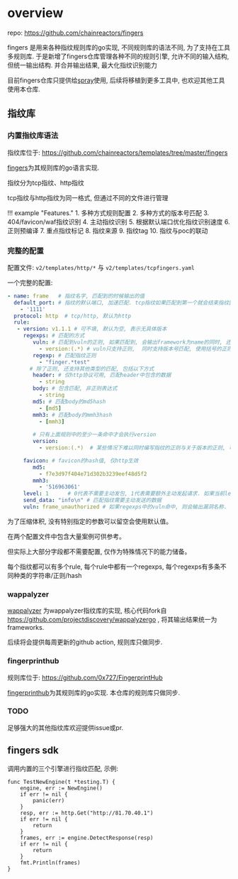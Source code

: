 # overview

repo: https://github.com/chainreactors/fingers

fingers 是用来各种指纹规则库的go实现, 不同规则库的语法不同, 为了支持在工具多规则库. 于是新增了fingers仓库管理各种不同的规则引擎, 允许不同的输入结构, 但统一输出结构. 并合并输出结果, 最大化指纹识别能力

目前fingers仓库只提供给[spray](https://github.com/chainreactors/spray)使用, 后续将移植到更多工具中, 也欢迎其他工具使用本仓库. 

## 指纹库

### 内置指纹库语法

指纹库位于: https://github.com/chainreactors/templates/tree/master/fingers

[fingers](https://github.com/chainreactors/fingers/tree/master/fingers)为其规则库的go语言实现.

指纹分为tcp指纹、http指纹

tcp指纹与http指纹为同一格式, 但通过不同的文件进行管理

!!! example "Features."
    1. 多种方式规则配置
    2. 多种方式的版本号匹配
    3. 404/favicon/waf指纹识别
    4. 主动指纹识别
    5. 根据默认端口优化指纹识别速度
    6. 正则预编译
    7. 重点指纹标记
    8. 指纹来源
    9. 指纹tag
    10. 指纹与poc的联动

### 完整的配置
配置文件: `v2/templates/http/*` 与 `v2/templates/tcpfingers.yaml`

一个完整的配置:
```yaml
- name: frame   # 指纹名字, 匹配到的时候输出的值
  default_port: # 指纹的默认端口, 加速匹配. tcp指纹如果匹配到第一个就会结束指纹匹配, http则会继续匹配, 所以默认端口对http没有特殊优化
    - '1111'
  protocol: http  # tcp/http, 默认为http
  rule:
   - version: v1.1.1 # 可不填, 默认为空, 表示无具体版本
     regexps: # 匹配的方式
        vuln: # 匹配到vuln的正则, 如果匹配到, 会输出framework为name的同时, 还会添加vuln为vuln的漏洞信息
          - version:(.*) # vuln只支持正则,  同时支持版本号匹配, 使用括号的正则分组. 只支持第一组
        regexp: # 匹配指纹正则
          - "finger.*test" 
       # 除了正则, 还支持其他类型的匹配, 包括以下方式
        header: # 仅http协议可用, 匹配header中包含的数据
          - string
        body: # 包含匹配, 非正则表达式
          - string
        md5: # 匹配body的md5hash
          - [md5]
        mmh3: # 匹配body的mmh3hash
          - [mmh3]
          
        # 只有上面规则中的至少一条命中才会执行version
        version: 
          - version:(.*)  # 某些情况下难以同时编写指纹的正则与关于版本的正则, 可以特地为version写一条正则

     favicon: # favicon的hash值, 仅http生效
        md5:
          - f7e3d97f404e71d302b3239eef48d5f2
        mmh3:
          - '516963061'
     level: 1      # 0代表不需要主动发包, 1代表需要额外主动发起请求. 如果当前level为0则不会发送数据, 但是依旧会进行被动的指纹匹配.
     send_data: "info\n" # 匹配指纹需要主动发送的数据
     vuln: frame_unauthorized # 如果regexps中的vuln命中, 则会输出漏洞名称. 某些漏洞也可以通过匹配关键字识别, 因此一些简单的poc使用指纹的方式实现, 复杂的poc请使用-e下的nuclei yaml配置

```

为了压缩体积, 没有特别指定的参数可以留空会使用默认值。

在两个配置文件中包含大量案例可供参考。

但实际上大部分字段都不需要配置, 仅作为特殊情况下的能力储备。

每个指纹都可以有多个rule, 每个rule中都有一个regexps, 每个regexps有多条不同种类的字符串/正则/hash

### wappalyzer

[wappalyzer](https://github.com/chainreactors/fingers/tree/master/wappalyzer) 为wappalyzer指纹库的实现, 核心代码fork自 https://github.com/projectdiscovery/wappalyzergo , 将其输出结果统一为frameworks.

后续将会提供每周更新的github action, 规则库只做同步. 

### fingerprinthub

规则库位于: https://github.com/0x727/FingerprintHub

[fingerprinthub](https://github.com/chainreactors/fingers/tree/master/fingerprinthub)为其规则库的go实现. 本仓库的规则库只做同步.

### TODO

足够强大的其他指纹库欢迎提供issue或pr.





## fingers sdk

调用内置的三个引擎进行指纹匹配, 示例: 

```golang
func TestNewEngine(t *testing.T) {
	engine, err := NewEngine()
	if err != nil {
		panic(err)
	}
	resp, err := http.Get("http://81.70.40.1")
	if err != nil {
		return
	}
	frames, err := engine.DetectResponse(resp)
	if err != nil {
		return
	}
	fmt.Println(frames)
}
```

